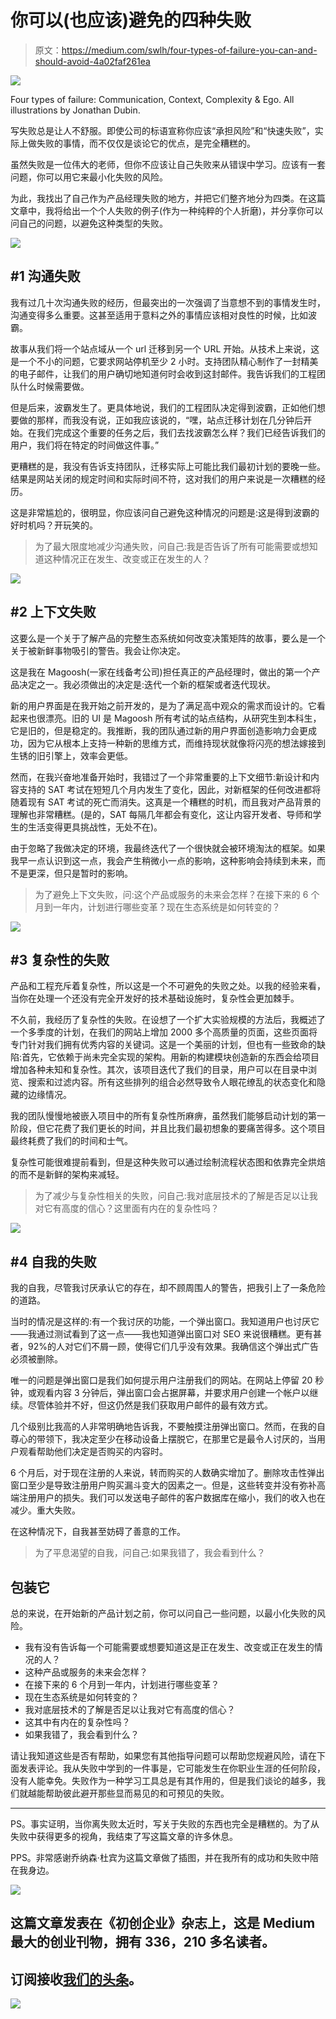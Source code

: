 # 你可以(也应该)避免的四种失败

> 原文：<https://medium.com/swlh/four-types-of-failure-you-can-and-should-avoid-4a02faf261ea>

![](img/945c41c780ae151eb203f562d664af73.png)

Four types of failure: Communication, Context, Complexity & Ego. All illustrations by Jonathan Dubin.

写失败总是让人不舒服。即使公司的标语宣称你应该“承担风险”和“快速失败”，实际上做失败的事情，而不仅仅是谈论它的优点，是完全糟糕的。

虽然失败是一位伟大的老师，但你不应该让自己失败来从错误中学习。应该有一套问题，你可以用它来最小化失败的风险。

为此，我找出了自己作为产品经理失败的地方，并把它们整齐地分为四类。在这篇文章中，我将给出一个个人失败的例子(作为一种纯粹的个人折磨)，并分享你可以问自己的问题，以避免这种类型的失败。

![](img/0bac49eb0ccec00a212c574bb6a770ba.png)

## #1 沟通失败

我有过几十次沟通失败的经历，但最突出的一次强调了当意想不到的事情发生时，沟通变得多么重要。这甚至适用于意料之外的事情应该相对良性的时候，比如波霸。

故事从我们将一个站点域从一个 url 迁移到另一个 URL 开始。从技术上来说，这是一个不小的问题，它要求网站停机至少 2 小时。支持团队精心制作了一封精美的电子邮件，让我们的用户确切地知道何时会收到这封邮件。我告诉我们的工程团队什么时候需要做。

但是后来，波霸发生了。更具体地说，我们的工程团队决定得到波霸，正如他们想要做的那样，而我没有说，正如我应该说的，“嘿，站点迁移计划在几分钟后开始。在我们完成这个重要的任务之后，我们去找波霸怎么样？我们已经告诉我们的用户，我们将在特定的时间做这件事。”

更糟糕的是，我没有告诉支持团队，迁移实际上可能比我们最初计划的要晚一些。结果是网站关闭的规定时间和实际时间不符，这对我们的用户来说是一次糟糕的经历。

这是非常尴尬的，很明显，你应该问自己避免这种情况的问题是:这是得到波霸的好时机吗？开玩笑的。

> 为了最大限度地减少沟通失败，问自己:我是否告诉了所有可能需要或想知道这种情况正在发生、改变或正在发生的人？

![](img/aeb5917e8ce806d82029ccd4f3100cf6.png)

## #2 上下文失败

这要么是一个关于了解产品的完整生态系统如何改变决策矩阵的故事，要么是一个关于被新鲜事物吸引的警告。我会让你决定。

这是我在 Magoosh(一家在线备考公司)担任真正的产品经理时，做出的第一个产品决定之一。我必须做出的决定是:迭代一个新的框架或者迭代现状。

新的用户界面是在我开始之前开发的，是为了满足高中观众的需求而设计的。它看起来也很漂亮。旧的 UI 是 Magoosh 所有考试的站点结构，从研究生到本科生，它是旧的，但是稳定的。我推断，我的团队通过新的用户界面创造影响力会更成功，因为它从根本上支持一种新的思维方式，而维持现状就像将闪亮的想法嫁接到生锈的旧引擎上，效率会更低。

然而，在我兴奋地准备开始时，我错过了一个非常重要的上下文细节:新设计和内容支持的 SAT 考试在短短几个月内发生了变化，因此，对新框架的任何改进都将随着现有 SAT 考试的死亡而消失。这真是一个糟糕的时机，而且我对产品背景的理解也非常糟糕。(是的，SAT 每隔几年都会有变化，这让内容开发者、导师和学生的生活变得更具挑战性，无处不在)。

由于忽略了我做决定的环境，我最终迭代了一个很快就会被环境淘汰的框架。如果我早一点认识到这一点，我会产生稍微小一点的影响，这种影响会持续到未来，而不是更深，但只是暂时的影响。

> 为了避免上下文失败，问:这个产品或服务的未来会怎样？在接下来的 6 个月到一年内，计划进行哪些变革？现在生态系统是如何转变的？

![](img/49a7cdb345ca1495e2f6e1f0d6985a24.png)

## #3 复杂性的失败

产品和工程充斥着复杂性，所以这是一个不可避免的失败之处。以我的经验来看，当你在处理一个还没有完全开发好的技术基础设施时，复杂性会更加棘手。

不久前，我经历了复杂性的失败。在设想了一个扩大实验规模的方法后，我概述了一个多季度的计划，在我们的网站上增加 2000 多个高质量的页面，这些页面将专门针对我们拥有优秀内容的关键词。这是一个美丽的计划，但也有一些致命的缺陷:首先，它依赖于尚未完全实现的架构。用新的构建模块创造新的东西会给项目增加各种未知和复杂性。其次，该项目迭代了我们的目录，用户可以在目录中浏览、搜索和过滤内容。所有这些排列的组合必然导致令人眼花缭乱的状态变化和隐藏的边缘情况。

我的团队慢慢地被嵌入项目中的所有复杂性所麻痹，虽然我们能够启动计划的第一阶段，但它花费了我们更长的时间，并且比我们最初想象的要痛苦得多。这个项目最终耗费了我们的时间和士气。

复杂性可能很难提前看到，但是这种失败可以通过绘制流程状态图和依靠完全烘焙的而不是新鲜的架构来减轻。

> 为了减少与复杂性相关的失败，问自己:我对底层技术的了解是否足以让我对它有高度的信心？这里面有内在的复杂性吗？

![](img/89d2f0121db7c9f988a3b4bd4f146ff9.png)

## #4 自我的失败

我的自我，尽管我讨厌承认它的存在，却不顾周围人的警告，把我引上了一条危险的道路。

当时的情况是这样的:有一个我讨厌的功能，一个弹出窗口。我知道用户也讨厌它——我通过测试看到了这一点——我也知道弹出窗口对 SEO 来说很糟糕。更有甚者，92%的人对它们不屑一顾，使得它们几乎没有效果。我确信这个弹出式广告必须被删除。

唯一的问题是弹出窗口是我们如何提示用户注册我们的网站。在网站上停留 20 秒钟，或观看内容 3 分钟后，弹出窗口会占据屏幕，并要求用户创建一个帐户以继续。尽管体验并不好，但这仍然是我们获取用户邮件的最有效方式。

几个级别比我高的人非常明确地告诉我，不要触摸注册弹出窗口。然而，在我的自尊心的带领下，我决定至少在移动设备上摆脱它，在那里它是最令人讨厌的，当用户观看帮助他们决定是否购买的内容时。

6 个月后，对于现在注册的人来说，转而购买的人数确实增加了。删除攻击性弹出窗口至少是导致注册用户购买漏斗变大的因素之一。但是，这些转变并没有弥补高端注册用户的损失。我们可以发送电子邮件的客户数据库在缩小，我们的收入也在减少。重大失败。

在这种情况下，自我甚至妨碍了善意的工作。

> 为了平息渴望的自我，问自己:如果我错了，我会看到什么？

## 包装它

总的来说，在开始新的产品计划之前，你可以问自己一些问题，以最小化失败的风险。

*   我有没有告诉每一个可能需要或想要知道这是正在发生、改变或正在发生的情况的人？
*   这种产品或服务的未来会怎样？
*   在接下来的 6 个月到一年内，计划进行哪些变革？
*   现在生态系统是如何转变的？
*   我对底层技术的了解是否足以让我对它有高度的信心？
*   这其中有内在的复杂性吗？
*   如果我错了，我会看到什么？

请让我知道这些是否有帮助，如果您有其他指导问题可以帮助您规避风险，请在下面发表评论。我从失败中学到的一件事是，它可能发生在你职业生涯的任何阶段，没有人能幸免。失败作为一种学习工具总是有其作用的，但是我们谈论的越多，我们就越能帮助彼此避开那些显而易见的和可预见的失败。

******

PS。事实证明，当你离失败太近时，写关于失败的东西也完全是糟糕的。为了从失败中获得更多的视角，我结束了写这篇文章的许多休息。

PPS。非常感谢乔纳森·杜宾为这篇文章做了插图，并在我所有的成功和失败中陪在我身边。

[![](img/308a8d84fb9b2fab43d66c117fcc4bb4.png)](https://medium.com/swlh)

## 这篇文章发表在《初创企业》杂志上，这是 Medium 最大的创业刊物，拥有 336，210 多名读者。

## 订阅接收[我们的头条](http://growthsupply.com/the-startup-newsletter/)。

[![](img/b0164736ea17a63403e660de5dedf91a.png)](https://medium.com/swlh)